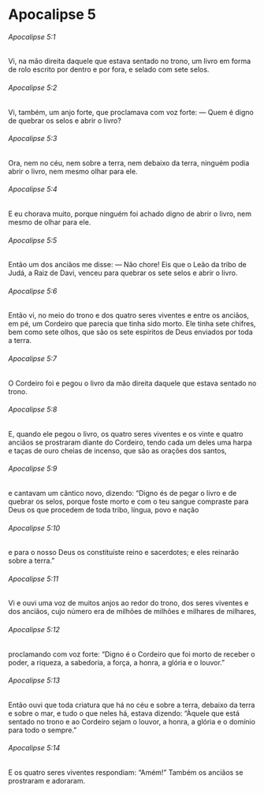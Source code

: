 # Apocalipse 5

###### Apocalipse 5:1

Vi, na mão direita daquele que estava sentado no trono, um livro em forma de rolo escrito por dentro e por fora, e selado com sete selos.

###### Apocalipse 5:2

Vi, também, um anjo forte, que proclamava com voz forte: — Quem é digno de quebrar os selos e abrir o livro?

###### Apocalipse 5:3

Ora, nem no céu, nem sobre a terra, nem debaixo da terra, ninguém podia abrir o livro, nem mesmo olhar para ele.

###### Apocalipse 5:4

E eu chorava muito, porque ninguém foi achado digno de abrir o livro, nem mesmo de olhar para ele.

###### Apocalipse 5:5

Então um dos anciãos me disse: — Não chore! Eis que o Leão da tribo de Judá, a Raiz de Davi, venceu para quebrar os sete selos e abrir o livro.

###### Apocalipse 5:6

Então vi, no meio do trono e dos quatro seres viventes e entre os anciãos, em pé, um Cordeiro que parecia que tinha sido morto. Ele tinha sete chifres, bem como sete olhos, que são os sete espíritos de Deus enviados por toda a terra.

###### Apocalipse 5:7

O Cordeiro foi e pegou o livro da mão direita daquele que estava sentado no trono.

###### Apocalipse 5:8

E, quando ele pegou o livro, os quatro seres viventes e os vinte e quatro anciãos se prostraram diante do Cordeiro, tendo cada um deles uma harpa e taças de ouro cheias de incenso, que são as orações dos santos,

###### Apocalipse 5:9

e cantavam um cântico novo, dizendo: “Digno és de pegar o livro e de quebrar os selos, porque foste morto e com o teu sangue compraste para Deus os que procedem de toda tribo, língua, povo e nação

###### Apocalipse 5:10

e para o nosso Deus os constituíste reino e sacerdotes; e eles reinarão sobre a terra.”

###### Apocalipse 5:11

Vi e ouvi uma voz de muitos anjos ao redor do trono, dos seres viventes e dos anciãos, cujo número era de milhões de milhões e milhares de milhares,

###### Apocalipse 5:12

proclamando com voz forte: “Digno é o Cordeiro que foi morto de receber o poder, a riqueza, a sabedoria, a força, a honra, a glória e o louvor.”

###### Apocalipse 5:13

Então ouvi que toda criatura que há no céu e sobre a terra, debaixo da terra e sobre o mar, e tudo o que neles há, estava dizendo: “Àquele que está sentado no trono e ao Cordeiro sejam o louvor, a honra, a glória e o domínio para todo o sempre.”

###### Apocalipse 5:14

E os quatro seres viventes respondiam: “Amém!” Também os anciãos se prostraram e adoraram.


